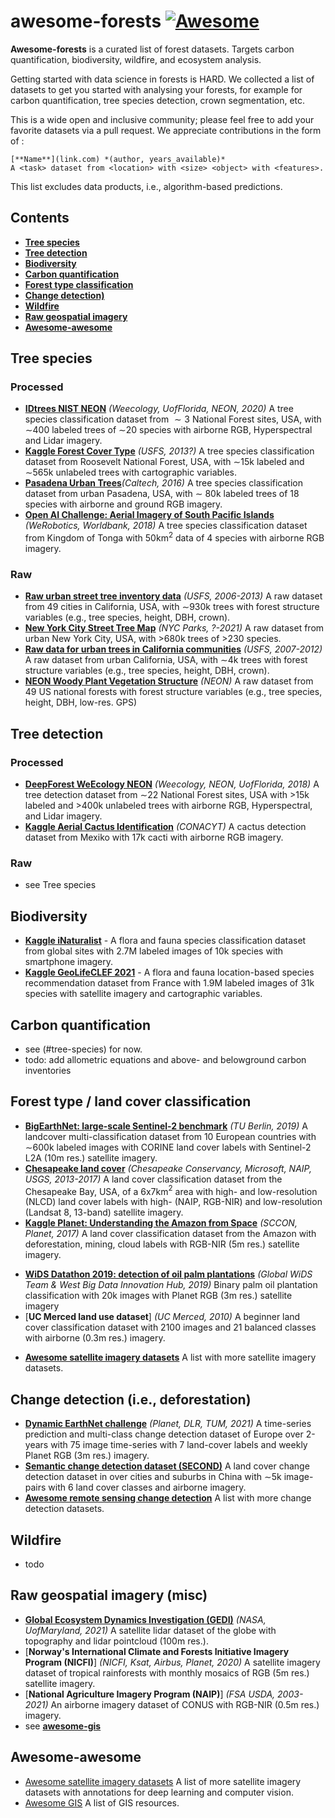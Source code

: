# awesome-forests [![Awesome](https://awesome.re/badge-flat2.svg)](https://awesome.re)
**Awesome-forests** is a curated list of forest datasets. Targets carbon quantification, biodiversity, wildfire, and ecosystem analysis. 

Getting started with data science in forests is HARD. We collected a list of datasets to get you started with analysing your forests, for example for carbon quantification, tree species detection, crown segmentation, etc.

This is a wide open and inclusive community; please feel free to add your favorite datasets via a pull request. We appreciate contributions in the form of :
```
[**Name**](link.com) *(author, years_available)*
A <task> dataset from <location> with <size> <object> with <features>.
```

This list excludes data products, i.e., algorithm-based predictions. 

## Contents
- [**Tree species**](#tree-species)
- [**Tree detection**](#tree-detection)
- [**Biodiversity**](#biodiversity)
- [**Carbon quantification**](#carbon-quantification)
- [**Forest type classification**](#forest-type-/-land-cover-classification)
- [**Change detection)**](#change-detection)
- [**Wildfire**](#wildfire)
- [**Raw geospatial imagery**](#raw-geospatial-imagery)
- [**Awesome-awesome**](#awesome-awesome)

## Tree species
### Processed
* [**IDtrees NIST NEON**](https://idtrees.org/competition/) *(Weecology, UofFlorida, NEON, 2020)*
A tree species classification dataset from $\sim3$ National Forest sites, USA, with $\sim$400 labeled trees of $\sim$20 species with airborne RGB, Hyperspectral and Lidar imagery.
* [**Kaggle Forest Cover Type**](https://www.kaggle.com/c/forest-cover-type-kernels-only/data) *(USFS, 2013?)*
A tree species classification dataset from Roosevelt National Forest, USA, with $\sim$15k labeled and $\sim$565k unlabeled trees with cartographic variables. 
* [**Pasadena Urban Trees**](http://www.vision.caltech.edu/registree/publications-and-dataset.html)*(Caltech, 2016)*
A tree species classification dataset from urban Pasadena, USA, with $\sim$ 80k labeled trees of 18 species with airborne and ground RGB imagery.
* [**Open AI Challenge: Aerial Imagery of South Pacific Islands**](https://docs.google.com/document/d/16kKik2clGutKejU8uqZevNY6JALf4aVk2ELxLeR-msQ/edit) *(WeRobotics, Worldbank, 2018)*
A tree species classification dataset from Kingdom of Tonga with 50km$^2$ data of 4 species with airborne RGB imagery. 

### Raw
* [**Raw urban street tree inventory data**](https://enterprisecontentnew-usfs.hub.arcgis.com/datasets/raw-urban-street-tree-inventory-data-for-49-california-cities) *(USFS, 2006-2013)*
A raw dataset from 49 cities in California, USA, with $\sim$930k trees with forest structure variables (e.g., tree species, height, DBH, crown).
* [**New York City Street Tree Map**](https://tree-map.nycgovparks.org/) *(NYC Parks, ?-2021)*
A raw dataset from urban New York City, USA, with >680k trees of >230 species.  
* [**Raw data for urban trees in California communities**](https://enterprisecontentnew-usfs.hub.arcgis.com/datasets/7421b43097d04e82ba05835bda8600ec) *(USFS, 2007-2012)*
A raw dataset from urban California, USA, with $\sim$4k trees with forest structure variables (e.g., tree species, height, DBH, crown).
* [**NEON Woody Plant Vegetation Structure**](https://data.neonscience.org/browse-data) *(NEON)*
A raw dataset from 49 US national forests with forest structure variables (e.g., tree species, height, DBH, low-res. GPS)

## Tree detection
### Processed 
* [**DeepForest WeEcology NEON**](https://github.com/weecology/NeonTreeEvaluation) *(Weecology, NEON, UofFlorida, 2018)*
A tree detection dataset from $\sim$22 National Forest sites, USA with >15k labeled and >400k unlabeled trees with airborne RGB, Hyperspectral, and Lidar imagery. 
* [**Kaggle Aerial Cactus Identification**](https://www.kaggle.com/c/inaturalist-2019-fgvc6/overview) *(CONACYT)*
A cactus detection dataset from Mexiko with 17k cacti with airborne RGB imagery.

### Raw
* see Tree species

## Biodiversity
* [**Kaggle iNaturalist**](https://www.kaggle.com/c/inaturalist-2021) - A flora and fauna species classification dataset from global sites with 2.7M labeled images of 10k species with smartphone imagery. 
* [**Kaggle GeoLifeCLEF 2021**](https://www.imageclef.org/GeoLifeCLEF2021) - A flora and fauna location-based species recommendation dataset from France with 1.9M labeled images of 31k species with satellite imagery and cartographic variables.

## Carbon quantification
* see (#tree-species) for now.
* todo: add allometric equations and above- and belowground carbon inventories

## Forest type / land cover classification 
* [**BigEarthNet: large-scale Sentinel-2 benchmark**](http://bigearth.net/) *(TU Berlin, 2019)*
A landcover multi-classification dataset from 10 European countries with $\sim$600k labeled images with CORINE land cover labels with Sentinel-2 L2A (10m res.) satellite imagery.
* [**Chesapeake land cover**](http://lila.science/datasets/chesapeakelandcover) *(Chesapeake Conservancy, Microsoft, NAIP, USGS, 2013-2017)*
A land cover classification dataset from the Chesapeake Bay, USA, of a 6x7km$^2$ area with high- and low-resolution (NLCD) land cover labels with high- (NAIP, RGB-NIR) and low-resolution (Landsat 8, 13-band) satellite imagery. 
* [**Kaggle Planet: Understanding the Amazon from Space**](https://www.kaggle.com/c/planet-understanding-the-amazon-from-space) *(SCCON, Planet, 2017)*
A land cover classification dataset from the Amazon with deforestation, mining, cloud labels with RGB-NIR (5m res.) satellite imagery. 
- [**WiDS Datathon 2019: detection of oil palm plantations**](https://www.kaggle.com/c/widsdatathon2019) *(Global WiDS Team & West Big Data Innovation Hub, 2019)* 
Binary palm oil plantation classification with 20k images with Planet RGB (3m res.) satellite imagery
- [**UC Merced land use dataset**] *(UC Merced, 2010)*
A beginner land cover classification dataset with 2100 images and 21 balanced classes with airborne (0.3m res.) imagery.
* [**Awesome satellite imagery datasets**](https://github.com/chrieke/awesome-satellite-imagery-datasets)
A list with more satellite imagery datasets.

## Change detection (i.e., deforestation)
* [**Dynamic EarthNet challenge**](http://www.classic.grss-ieee.org/earthvision2021/challenge.html) *(Planet, DLR, TUM, 2021)*
A time-series prediction and multi-class change detection dataset of Europe over 2-years with 75 image time-series with 7 land-cover labels and weekly Planet RGB (3m res.) imagery.
* [**Semantic change detection dataset (SECOND)**](http://www.captain-whu.com/PROJECT/SCD/)
A land cover change detection dataset in over cities and suburbs in China with $\sim$5k image-pairs with 6 land cover classes and airborne imagery. 
* [**Awesome remote sensing change detection**](https://github.com/wenhwu/awesome-remote-sensing-change-detection)
A list with more change detection datasets.

## Wildfire 
* todo

## Raw geospatial imagery (misc)
* [**Global Ecosystem Dynamics Investigation (GEDI)**](https://gedi.umd.edu/data/download/) *(NASA, UofMaryland, 2021)*
A satellite lidar dataset of the globe with topography and lidar pointcloud (100m res.).
* [**Norway's International Climate and Forests Initiative Imagery Program (NICFI)**] *(NICFI, Ksat, Airbus, Planet, 2020)*
A satellite imagery dataset of tropical rainforests with monthly mosaics of RGB (5m res.) satellite imagery. 
* [**National Agriculture Imagery Program (NAIP)**] *(FSA USDA, 2003-2021)*
An airborne imagery dataset of CONUS with RGB-NIR (0.5m res.) imagery.
* see [**awesome-gis**](https://github.com/sshuair/awesome-gis#data)

## Awesome-awesome
* [Awesome satellite imagery datasets](https://github.com/chrieke/awesome-satellite-imagery-datasets)
A list of more satellite imagery datasets with annotations for deep learning and computer vision. 
* [Awesome GIS](https://github.com/sshuair/awesome-gis)
A list of GIS resources. 
